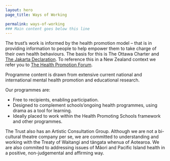 ```yaml
---
layout: hero
page_title: Ways of Working

permalink: ways-of-working
### Main content goes below this line
---
```

The trust’s work is informed by the health promotion model – that is in providing information to people to help empower them to take charge of their own health behaviours. The basis for this is The Ottawa Charter and [The Jakarta Declaration](http://ldb.org/iuhpe/jakdec.htm#%3CNo%20anchors%20found%3E). To reference this in a New Zealand context we refer you to [The Health Promotion Forum](http://hauora.co.nz/).

Programme content is drawn from extensive current national and international mental health promotion and educational research.

Our programmes are:

* Free to recipients, enabling participation.
* Designed to complement schools’ongoing health programmes, using drama as a tool for learning.
* Ideally placed to work within the Health Promoting Schools framework and other programmes.

The Trust also has an Artistic Consultation Group. Although we are not a bi-cultural theatre company per se, we are committed to understanding and working with the Treaty of Waitangi and tängata whenua of Aotearoa. We are also commited to addressing issues of Mãori and Pacific Island health in a positive, non-judgemental and affirming way.
